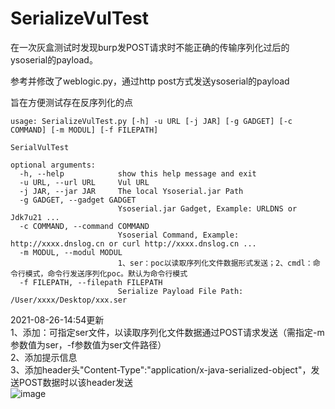 # SerializeVulTest


在一次灰盒测试时发现burp发POST请求时不能正确的传输序列化过后的ysoserial的payload。

参考并修改了weblogic.py，通过http post方式发送ysoserial的payload  

旨在方便测试存在反序列化的点  
```
usage: SerializeVulTest.py [-h] -u URL [-j JAR] [-g GADGET] [-c COMMAND] [-m MODUL] [-f FILEPATH]

SerialVulTest

optional arguments:
  -h, --help            show this help message and exit
  -u URL, --url URL     Vul URL
  -j JAR, --jar JAR     The local Ysoserial.jar Path
  -g GADGET, --gadget GADGET
                        Ysoserial.jar Gadget, Example: URLDNS or Jdk7u21 ...
  -c COMMAND, --command COMMAND
                        Ysoserial Command, Example: http://xxxx.dnslog.cn or curl http://xxxx.dnslog.cn ...
  -m MODUL, --modul MODUL
                        1、ser：poc以读取序列化文件数据形式发送；2、cmdl：命令行模式，命令行发送序列化poc。默认为命令行模式
  -f FILEPATH, --filepath FILEPATH
                        Serialize Payload File Path: /User/xxxx/Desktop/xxx.ser
```
2021-08-26-14:54更新  
1、添加：可指定ser文件，以读取序列化文件数据通过POST请求发送（需指定-m参数值为ser，-f参数值为ser文件路径）  
2、添加提示信息  
3、添加header头"Content-Type":"application/x-java-serialized-object"，发送POST数据时以该header发送  
![image](https://user-images.githubusercontent.com/63454826/130916984-5ac0908d-f39d-4ea6-a380-1bf0ac7ba8d8.png)
